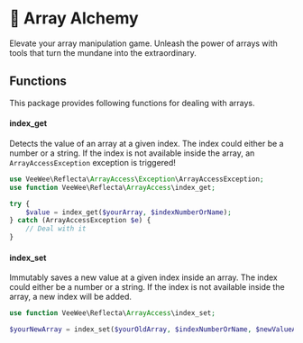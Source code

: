 # 🚀 Array Alchemy

Elevate your array manipulation game.
Unleash the power of arrays with tools that turn the mundane into the extraordinary.

## Functions

This package provides following functions for dealing with arrays.

#### index_get

Detects the value of an array at a given index.
The index could either be a number or a string.
If the index is not available inside the array, an `ArrayAccessException` exception is triggered! 

```php
use VeeWee\Reflecta\ArrayAccess\Exception\ArrayAccessException;
use function VeeWee\Reflecta\ArrayAccess\index_get;

try {
    $value = index_get($yourArray, $indexNumberOrName);
} catch (ArrayAccessException $e) {
    // Deal with it
}
```

#### index_set

Immutably saves a new value at a given index inside an array.
The index could either be a number or a string.
If the index is not available inside the array, a new index will be added.

```php
use function VeeWee\Reflecta\ArrayAccess\index_set;

$yourNewArray = index_set($yourOldArray, $indexNumberOrName, $newValueAtIndex);
```
